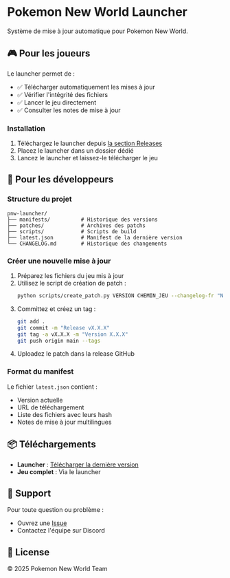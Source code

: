 # Pokemon New World Launcher

Système de mise à jour automatique pour Pokemon New World.

## 🎮 Pour les joueurs

Le launcher permet de :
- ✅ Télécharger automatiquement les mises à jour
- ✅ Vérifier l'intégrité des fichiers
- ✅ Lancer le jeu directement
- ✅ Consulter les notes de mise à jour

### Installation

1. Téléchargez le launcher depuis [la section Releases](https://github.com/Jiromk/pnw-launcher/releases)
2. Placez le launcher dans un dossier dédié
3. Lancez le launcher et laissez-le télécharger le jeu

## 🔧 Pour les développeurs

### Structure du projet

```
pnw-launcher/
├── manifests/          # Historique des versions
├── patches/            # Archives des patchs
├── scripts/            # Scripts de build
├── latest.json         # Manifest de la dernière version
└── CHANGELOG.md        # Historique des changements
```

### Créer une nouvelle mise à jour

1. Préparez les fichiers du jeu mis à jour
2. Utilisez le script de création de patch :
   ```bash
   python scripts/create_patch.py VERSION CHEMIN_JEU --changelog-fr "Notes en FR"
   ```
3. Committez et créez un tag :
   ```bash
   git add .
   git commit -m "Release vX.X.X"
   git tag -a vX.X.X -m "Version X.X.X"
   git push origin main --tags
   ```
4. Uploadez le patch dans la release GitHub

### Format du manifest

Le fichier `latest.json` contient :
- Version actuelle
- URL de téléchargement
- Liste des fichiers avec leurs hash
- Notes de mise à jour multilingues

## 📦 Téléchargements

- **Launcher** : [Télécharger la dernière version](https://github.com/Jiromk/pnw-launcher/releases/latest)
- **Jeu complet** : Via le launcher

## 🤝 Support

Pour toute question ou problème :
- Ouvrez une [Issue](https://github.com/Jiromk/pnw-launcher/issues)
- Contactez l'équipe sur Discord

## 📄 License

© 2025 Pokemon New World Team